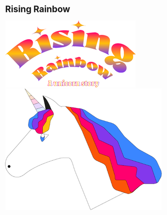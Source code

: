 # Rising Rainbow

![Rising Rainbow](https://github.com/Axelezn/RisingRainbow/blob/main/design/Logos/1x/Logo_format_normal.png?raw=true)
![Rising Rainbow](https://github.com/Axelezn/RisingRainbow/blob/main/design/Logos/1x/tete_licorne_(2)-2x.png?raw=true)
